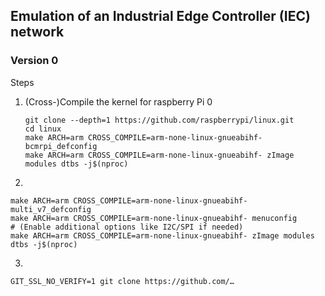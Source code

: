 ## Emulation of an Industrial Edge Controller (IEC) network

### Version 0
Steps

1. (Cross-)Compile the kernel for raspberry Pi 0 

    ```
    git clone --depth=1 https://github.com/raspberrypi/linux.git
    cd linux
    make ARCH=arm CROSS_COMPILE=arm-none-linux-gnueabihf- bcmrpi_defconfig
    make ARCH=arm CROSS_COMPILE=arm-none-linux-gnueabihf- zImage modules dtbs -j$(nproc)
    ```

2.  
```
make ARCH=arm CROSS_COMPILE=arm-none-linux-gnueabihf- multi_v7_defconfig
make ARCH=arm CROSS_COMPILE=arm-none-linux-gnueabihf- menuconfig
# (Enable additional options like I2C/SPI if needed)
make ARCH=arm CROSS_COMPILE=arm-none-linux-gnueabihf- zImage modules dtbs -j$(nproc)

```

3.
```
GIT_SSL_NO_VERIFY=1 git clone https://github.com/…
```